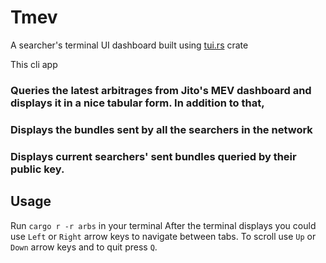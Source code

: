 # Tmev
A searcher's terminal UI dashboard built using [tui.rs](https://docs.rs/tui/latest/tui/) crate

This cli app 
### Queries the latest arbitrages from Jito's MEV dashboard and displays it in a nice tabular form. In addition to that, 
### Displays the bundles sent by all the searchers in the network 
### Displays current searchers' sent bundles queried by their public key.


## Usage
Run ```cargo r -r arbs``` in your terminal 
After the terminal displays you could use ```Left``` or ```Right``` arrow keys to navigate between tabs.
To scroll use ```Up``` or ```Down``` arrow keys and to quit press ```Q```.
